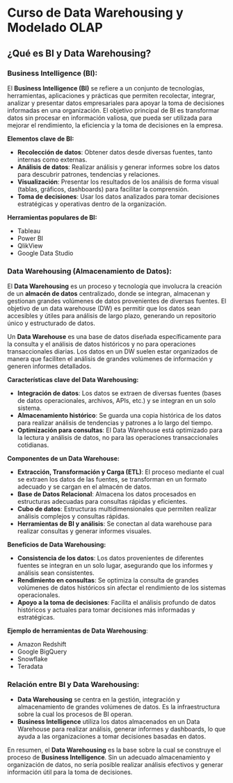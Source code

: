 # Curso de Data Warehousing y Modelado OLAP

## ¿Qué es BI y Data Warehousing?

### **Business Intelligence (BI)**:
El **Business Intelligence (BI)** se refiere a un conjunto de tecnologías, herramientas, aplicaciones y prácticas que permiten recolectar, integrar, analizar y presentar datos empresariales para apoyar la toma de decisiones informadas en una organización. El objetivo principal de BI es transformar datos sin procesar en información valiosa, que pueda ser utilizada para mejorar el rendimiento, la eficiencia y la toma de decisiones en la empresa.

**Elementos clave de BI:**
- **Recolección de datos**: Obtener datos desde diversas fuentes, tanto internas como externas.
- **Análisis de datos**: Realizar análisis y generar informes sobre los datos para descubrir patrones, tendencias y relaciones.
- **Visualización**: Presentar los resultados de los análisis de forma visual (tablas, gráficos, dashboards) para facilitar la comprensión.
- **Toma de decisiones**: Usar los datos analizados para tomar decisiones estratégicas y operativas dentro de la organización.

**Herramientas populares de BI:**
- Tableau
- Power BI
- QlikView
- Google Data Studio

### **Data Warehousing (Almacenamiento de Datos)**:
El **Data Warehousing** es un proceso y tecnología que involucra la creación de un **almacén de datos** centralizado, donde se integran, almacenan y gestionan grandes volúmenes de datos provenientes de diversas fuentes. El objetivo de un data warehouse (DW) es permitir que los datos sean accesibles y útiles para análisis de largo plazo, generando un repositorio único y estructurado de datos.

Un **Data Warehouse** es una base de datos diseñada específicamente para la consulta y el análisis de datos históricos y no para operaciones transaccionales diarias. Los datos en un DW suelen estar organizados de manera que faciliten el análisis de grandes volúmenes de información y generen informes detallados.

**Características clave del Data Warehousing:**
- **Integración de datos**: Los datos se extraen de diversas fuentes (bases de datos operacionales, archivos, APIs, etc.) y se integran en un solo sistema.
- **Almacenamiento histórico**: Se guarda una copia histórica de los datos para realizar análisis de tendencias y patrones a lo largo del tiempo.
- **Optimización para consultas**: El Data Warehouse está optimizado para la lectura y análisis de datos, no para las operaciones transaccionales cotidianas.

**Componentes de un Data Warehouse:**
- **Extracción, Transformación y Carga (ETL)**: El proceso mediante el cual se extraen los datos de las fuentes, se transforman en un formato adecuado y se cargan en el almacén de datos.
- **Base de Datos Relacional**: Almacena los datos procesados en estructuras adecuadas para consultas rápidas y eficientes.
- **Cubo de datos**: Estructuras multidimensionales que permiten realizar análisis complejos y consultas rápidas.
- **Herramientas de BI y análisis**: Se conectan al data warehouse para realizar consultas y generar informes visuales.

**Beneficios de Data Warehousing:**
- **Consistencia de los datos**: Los datos provenientes de diferentes fuentes se integran en un solo lugar, asegurando que los informes y análisis sean consistentes.
- **Rendimiento en consultas**: Se optimiza la consulta de grandes volúmenes de datos históricos sin afectar el rendimiento de los sistemas operacionales.
- **Apoyo a la toma de decisiones**: Facilita el análisis profundo de datos históricos y actuales para tomar decisiones más informadas y estratégicas.

**Ejemplo de herramientas de Data Warehousing**:
- Amazon Redshift
- Google BigQuery
- Snowflake
- Teradata

### **Relación entre BI y Data Warehousing**:
- **Data Warehousing** se centra en la gestión, integración y almacenamiento de grandes volúmenes de datos. Es la infraestructura sobre la cual los procesos de BI operan.
- **Business Intelligence** utiliza los datos almacenados en un Data Warehouse para realizar análisis, generar informes y dashboards, lo que ayuda a las organizaciones a tomar decisiones basadas en datos.

En resumen, el **Data Warehousing** es la base sobre la cual se construye el proceso de **Business Intelligence**. Sin un adecuado almacenamiento y organización de datos, no sería posible realizar análisis efectivos y generar información útil para la toma de decisiones.